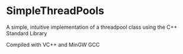 # SimpleThreadPools
A simple, intuitive implementation of a threadpool class using the C++ Standard Library

Compiled with VC++ and MinGW GCC
